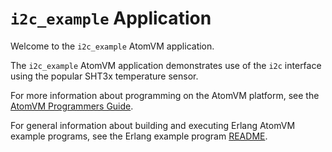 # `i2c_example` Application

Welcome to the `i2c_example` AtomVM application.

The `i2c_example` AtomVM application demonstrates use of the `i2c` interface using the popular SHT3x temperature sensor.

For more information about programming on the AtomVM platform, see the [AtomVM Programmers Guide](https://www.atomvm.net/doc/master/programmers-guide.html).

For general information about building and executing Erlang AtomVM example programs, see the Erlang example program [README](../README.md).
